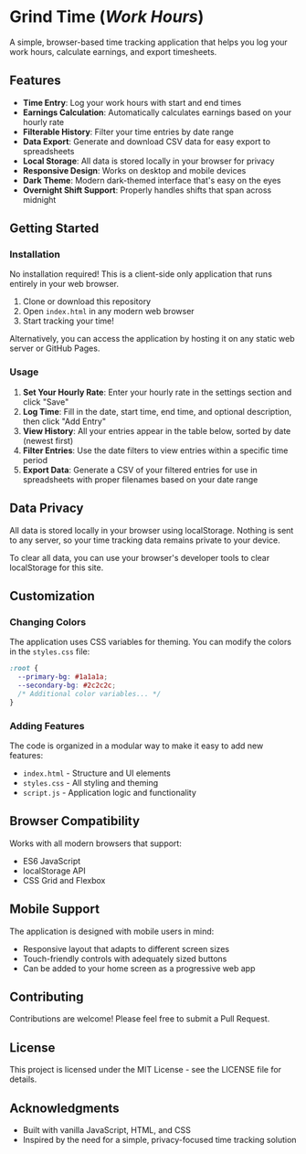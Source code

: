 # Grind Time (*Work Hours*)

A simple, browser-based time tracking application that helps you log your work hours, calculate earnings, and export timesheets.

## Features

- **Time Entry**: Log your work hours with start and end times
- **Earnings Calculation**: Automatically calculates earnings based on your hourly rate
- **Filterable History**: Filter your time entries by date range
- **Data Export**: Generate and download CSV data for easy export to spreadsheets
- **Local Storage**: All data is stored locally in your browser for privacy
- **Responsive Design**: Works on desktop and mobile devices
- **Dark Theme**: Modern dark-themed interface that's easy on the eyes
- **Overnight Shift Support**: Properly handles shifts that span across midnight

## Getting Started

### Installation

No installation required! This is a client-side only application that runs entirely in your web browser.

1. Clone or download this repository
2. Open `index.html` in any modern web browser
3. Start tracking your time!

Alternatively, you can access the application by hosting it on any static web server or GitHub Pages.

### Usage

1. **Set Your Hourly Rate**: Enter your hourly rate in the settings section and click "Save"
2. **Log Time**: Fill in the date, start time, end time, and optional description, then click "Add Entry"
3. **View History**: All your entries appear in the table below, sorted by date (newest first)
4. **Filter Entries**: Use the date filters to view entries within a specific time period
5. **Export Data**: Generate a CSV of your filtered entries for use in spreadsheets with proper filenames based on your date range

## Data Privacy

All data is stored locally in your browser using localStorage. Nothing is sent to any server, so your time tracking data remains private to your device.

To clear all data, you can use your browser's developer tools to clear localStorage for this site.

## Customization

### Changing Colors

The application uses CSS variables for theming. You can modify the colors in the `styles.css` file:

```css
:root {
  --primary-bg: #1a1a1a;
  --secondary-bg: #2c2c2c;
  /* Additional color variables... */
}
```

### Adding Features

The code is organized in a modular way to make it easy to add new features:

- `index.html` - Structure and UI elements
- `styles.css` - All styling and theming
- `script.js` - Application logic and functionality

## Browser Compatibility

Works with all modern browsers that support:
- ES6 JavaScript
- localStorage API
- CSS Grid and Flexbox

## Mobile Support

The application is designed with mobile users in mind:
- Responsive layout that adapts to different screen sizes
- Touch-friendly controls with adequately sized buttons
- Can be added to your home screen as a progressive web app

## Contributing

Contributions are welcome! Please feel free to submit a Pull Request.

## License

This project is licensed under the MIT License - see the LICENSE file for details.

## Acknowledgments

- Built with vanilla JavaScript, HTML, and CSS
- Inspired by the need for a simple, privacy-focused time tracking solution
